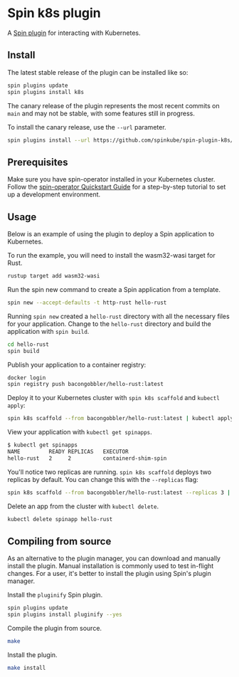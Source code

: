# Spin k8s plugin

A [Spin plugin](https://github.com/fermyon/spin-plugins) for interacting with Kubernetes.

## Install

The latest stable release of the plugin can be installed like so:

```sh
spin plugins update
spin plugins install k8s
```

The canary release of the plugin represents the most recent commits on `main` and may not be stable, with some features
still in progress.

To install the canary release, use the `--url` parameter.

```sh
spin plugins install --url https://github.com/spinkube/spin-plugin-k8s/releases/download/canary/k8s.json
```

## Prerequisites

Make sure you have spin-operator installed in your Kubernetes cluster. Follow the [spin-operator Quickstart
Guide](https://github.com/spinkube/spin-operator/blob/main/documentation/content/quickstart.md) for a step-by-step
tutorial to set up a development environment.

## Usage

Below is an example of using the plugin to deploy a Spin application to Kubernetes.

To run the example, you will need to install the wasm32-wasi target for Rust.

```sh
rustup target add wasm32-wasi
```

Run the spin new command to create a Spin application from a template.

```sh
spin new --accept-defaults -t http-rust hello-rust
```

Running `spin new` created a `hello-rust` directory with all the necessary files for your application. Change to the
`hello-rust` directory and build the application with `spin build`.

```sh
cd hello-rust
spin build
```

Publish your application to a container registry:

```sh
docker login
spin registry push bacongobbler/hello-rust:latest
```

Deploy it to your Kubernetes cluster with `spin k8s scaffold` and `kubectl apply`:

```sh
spin k8s scaffold --from bacongobbler/hello-rust:latest | kubectl apply -f -
```

View your application with `kubectl get spinapps`.

```sh
$ kubectl get spinapps
NAME         READY REPLICAS   EXECUTOR
hello-rust   2     2          containerd-shim-spin
```

You'll notice two replicas are running. `spin k8s scaffold` deploys two replicas by default. You can change this with
the `--replicas` flag:

```sh
spin k8s scaffold --from bacongobbler/hello-rust:latest --replicas 3 | kubectl apply -f -
```

Delete an app from the cluster with `kubectl delete`.

```sh
kubectl delete spinapp hello-rust
```

## Compiling from source

As an alternative to the plugin manager, you can download and manually install the plugin. Manual installation is
commonly used to test in-flight changes. For a user, it's better to install the plugin using Spin's plugin manager.

Install the `pluginify` Spin plugin.

```sh
spin plugins update
spin plugins install pluginify --yes
```

Compile the plugin from source.

```sh
make
```

Install the plugin.

```sh
make install
```
